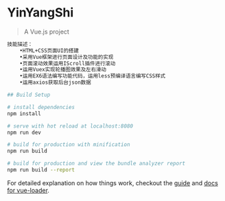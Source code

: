 # YinYangShi

> A Vue.js project
``` bash
技能描述：
    •HTML+CSS页面UI的搭建
    •采用Vue框架进行页面设计及功能的实现
    •页面滚动效果运用IScroll插件进行滚动
    •运用Vuex实现轮播图效果及左右滑动
    •运用EX6语法编写功能代码，运用less预编译语言编写CSS样式
    •运用axios获取后台json数据

## Build Setup

# install dependencies
npm install

# serve with hot reload at localhost:8080
npm run dev

# build for production with minification
npm run build

# build for production and view the bundle analyzer report
npm run build --report
```

For detailed explanation on how things work, checkout the [guide](http://vuejs-templates.github.io/webpack/) and [docs for vue-loader](http://vuejs.github.io/vue-loader).
